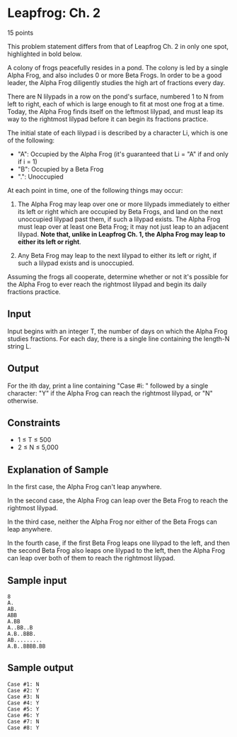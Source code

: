 # Leapfrog: Ch. 2
15 points

This problem statement differs from that of Leapfrog Ch. 2 in only one spot, highlighted in bold below.

A colony of frogs peacefully resides in a pond. The colony is led by a single Alpha Frog, and also includes 0 or more Beta Frogs. In order to be a good leader, the Alpha Frog diligently studies the high art of fractions every day.

There are N lilypads in a row on the pond's surface, numbered 1 to N from left to right, each of which is large enough to fit at most one frog at a time. Today, the Alpha Frog finds itself on the leftmost lilypad, and must leap its way to the rightmost lilypad before it can begin its fractions practice.

The initial state of each lilypad i is described by a character Li, which is one of the following:

- "A": Occupied by the Alpha Frog (it's guaranteed that Li = "A" if and only if i = 1)
- "B": Occupied by a Beta Frog
- ".": Unoccupied

At each point in time, one of the following things may occur:

1) The Alpha Frog may leap over one or more lilypads immediately to either its left or right which are occupied by Beta Frogs, and land on the next unoccupied lilypad past them, if such a lilypad exists. The Alpha Frog must leap over at least one Beta Frog; it may not just leap to an adjacent lilypad. **Note that, unlike in Leapfrog Ch. 1, the Alpha Frog may leap to either its left or right**.

2) Any Beta Frog may leap to the next lilypad to either its left or right, if such a lilypad exists and is unoccupied.

Assuming the frogs all cooperate, determine whether or not it's possible for the Alpha Frog to ever reach the rightmost lilypad and begin its daily fractions practice.

## Input
Input begins with an integer T, the number of days on which the Alpha Frog studies fractions. For each day, there is a single line containing the length-N string L.

## Output
For the ith day, print a line containing "Case #i: " followed by a single character: "Y" if the Alpha Frog can reach the rightmost lilypad, or "N" otherwise.

## Constraints
- 1 ≤ T ≤ 500
- 2 ≤ N ≤ 5,000

## Explanation of Sample

In the first case, the Alpha Frog can't leap anywhere.

In the second case, the Alpha Frog can leap over the Beta Frog to reach the rightmost lilypad.

In the third case, neither the Alpha Frog nor either of the Beta Frogs can leap anywhere.

In the fourth case, if the first Beta Frog leaps one lilypad to the left, and then the second Beta Frog also leaps one lilypad to the left, then the Alpha Frog can leap over both of them to reach the rightmost lilypad.

## Sample input

    8
    A.
    AB.
    ABB
    A.BB
    A..BB..B
    A.B..BBB.
    AB.........
    A.B..BBBB.BB

## Sample output

    Case #1: N
    Case #2: Y
    Case #3: N
    Case #4: Y
    Case #5: Y
    Case #6: Y
    Case #7: N
    Case #8: Y
